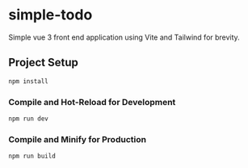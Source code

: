 # simple-todo

Simple vue 3 front end application using Vite and Tailwind for brevity.

## Project Setup
```sh
npm install
```

### Compile and Hot-Reload for Development

```sh
npm run dev
```

### Compile and Minify for Production

```sh
npm run build
```
